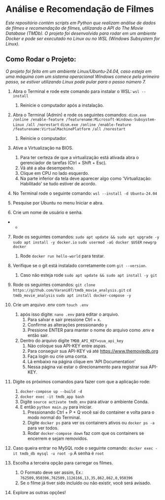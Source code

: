 # Análise e Recomendação de Filmes

*Este repositório contém scripts em Python que realizam análise de dados de filmes e recomendação de filmes, utilizando a API do The Movie Database (TMDb). O projeto foi desenvolvido para rodar em um ambiente Docker e pode ser executado no Linux ou no WSL (Windows Subsystem for Linux).*



## Como Rodar o Projeto:

*O projeto foi feito em um ambiente Linux/Ubuntu-24.04, caso esteja em uma máquina com um sistema operacional Windows comece pelo 
primeiro passo, se estiver utilizando Linux pode pular para o passo número 7.*


1. Abra o Terminal e rode este comando para instalar o WSL: `wsl --install`
    1. Reinicie o computador após a instalação.

2. Abra o Terminal (Admin) e rode os seguintes comandos:
    `dism.exe /online /enable-feature /featurename:Microsoft-Windows-Subsystem-Linux /all /norestart`
    `dism.exe /online /enable-feature /featurename:VirtualMachinePlatform /all /norestart`
    1. Reinicie o computador.

3. Ative a Virtualização na BIOS.
    1. Para ter certeza de que a virtualização está ativada abra o gerenciador de tarefas (Ctrl + Shift + Esc).
    2. Vá até a aba desempenho.
    3. Clique em CPU no lado esquerdo.
    4. Na parte inferior da tela deve aparecer algo como 'Virtualização: Habilitado' se tudo estiver de acordo.

4. No Terminal rode o seguinte comando: `wsl --install -d Ubuntu-24.04`

5. Pesquise por Ubuntu no menu Iniciar e abra.

6. Crie um nome de usuário e senha.

- - 

7. Rode os seguintes comandos:
    `sudo apt update && sudo apt upgrade -y`
    `sudo apt install -y docker.io`
    `sudo usermod -aG docker $USER`
    `newgrp docker`
    1. Rode `docker run hello-world` para testar.

8. Verifique se o git está instalado corretamente com `git --version`.
    1. Caso não esteja rode `sudo apt update && sudo apt install -y git`

9. Rode os seguintes comandos:
    `git clone https://github.com/Varani07/tmdb_movie_analysis.git`
    `cd tmdb_movie_analysis`
    `sudo apt install docker-compose -y`

10. Crie um arquivo .env com `touch .env`
    1. após isso digite: `nano .env` para editar o arquivo.
        1. Para salvar e sair pressione Ctrl + x.
        2. Confirme as alterações pressionando `y`
        3. Pressione ENTER para manter o nome do arquivo como .env e então sair.
    2. Dentro do arquivo digite `TMDB_API_KEY=sua_api_key`
        1. Não coloque sua API-KEY entre aspas.
        2. Para conseguir sua API-KEY vá até https://www.themoviedb.org
        3. Faça login ou crie uma conta.
        4. Lá embaixo na página clique em 'API Documentation'
        5. Nessa página vai estar o direcionamento para registrar sua API-KEY.

11. Digite os próximos comandos para fazer com que a aplicação rode:
    1. `docker-compose up --build -d` 
    2. `docker exec -it tmdb_app bash` 
    3. Digite `source activate tmdb_env` para ativar o ambiente Conda.
    4. E então `python main.py` para iniciar.
        1. Pressionando Ctrl + P + Q você sai do container e volta para o modo normal do Terminal.
        2. Digite `docker ps` para ver os containers ativos ou `docker ps -a` para ver todos.
        3. Rodar `docker-compose down` faz com que os containers se encerrem e sejam removidos.
    
12. Caso queira entrar no MySQL rode o seguinte comando:
    `docker exec -it tmdb_db mysql -u root -p` A senha é `root`

13. Escolha a terceira opção para carregar os filmes.
    1. O Formato deve ser assim, Ex.: `762509,950396,762509,1126166,13,35,862,862,0,950396`
    2. Se o filme já tiver sido incluído ou não existir, você será avisado.

14. Explore as outras opções!